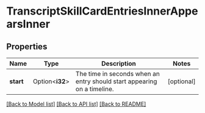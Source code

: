# TranscriptSkillCardEntriesInnerAppearsInner

## Properties

Name | Type | Description | Notes
------------ | ------------- | ------------- | -------------
**start** | Option<**i32**> | The time in seconds when an entry should start appearing on a timeline. | [optional]

[[Back to Model list]](../README.md#documentation-for-models) [[Back to API list]](../README.md#documentation-for-api-endpoints) [[Back to README]](../README.md)



